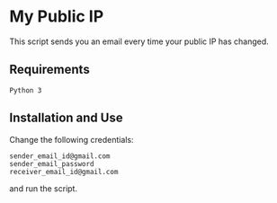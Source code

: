 # My Public IP

This script sends you an email every time your public IP has changed.

## Requirements 

```
Python 3
```

## Installation and Use

Change the following credentials:

```
sender_email_id@gmail.com
sender_email_password
receiver_email_id@gmail.com
```

and run the script.
